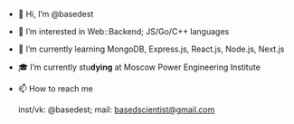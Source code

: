 - 👋 Hi, I’m @basedest
- 👀 I’m interested in Web::Backend; JS/Go/C++ languages
- 🌱 I’m currently learning MongoDB, Express.js, React.js, Node.js, Next.js
- 🎓 I’m currently stu**dying** at Moscow Power Engineering Institute
- 📫 How to reach me 

  inst/vk: @basedest; mail: basedscientist@gmail.com 

<!---
idk im based af follow me
--->
